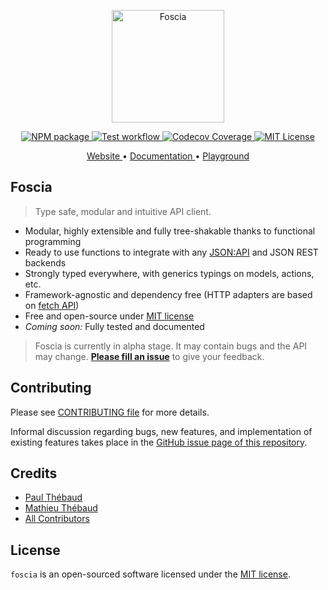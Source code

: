 <p align="center">
  <a href="https://paul-thebaud.github.io/foscia">
    <img width="180" src="https://paul-thebaud.github.io/foscia/img/icon.svg" alt="Foscia">
  </a>
</p>

<p align="center">
<a href="https://www.npmjs.com/package/foscia">
  <img src="https://img.shields.io/npm/v/foscia" alt="NPM package">
</a>
<a href="https://github.com/paul-thebaud/foscia/actions/workflows/tests.yml">
  <img src="https://github.com/paul-thebaud/foscia/actions/workflows/tests.yml/badge.svg" alt="Test workflow">
</a>
<a href="https://codecov.io/gh/paul-thebaud/foscia">
  <img src="https://codecov.io/gh/paul-thebaud/foscia/branch/main/graph/badge.svg?token=TODO" alt="Codecov Coverage">
</a>
<a href="https://github.com/paul-thebaud/foscia/blob/main/LICENSE">
  <img src="https://img.shields.io/npm/l/foscia" alt="MIT License">
</a>
</p>

<p align="center">
<a href="https://paul-thebaud.github.io/foscia">
  Website
</a>
•
<a href="https://paul-thebaud.github.io/foscia/docs/getting-started">
  Documentation
</a>
•
<a href="https://stackblitz.com/edit/foscia?file=playground.ts">
  Playground
</a>
</p>

## Foscia

> Type safe, modular and intuitive API client.

- Modular, highly extensible and fully tree-shakable thanks to functional
  programming
- Ready to use functions to integrate with any
  [JSON:API](https://jsonapi.org/) and JSON REST backends
- Strongly typed everywhere, with generics typings on models, actions, etc.
- Framework-agnostic and dependency free (HTTP adapters are based on
  [fetch API](https://developer.mozilla.org/en-US/docs/Web/API/Fetch_API))
- Free and open-source under
  [MIT license](https://opensource.org/licenses/MIT)
- _Coming soon:_ Fully tested and documented

> Foscia is currently in alpha stage. It may contain bugs and the API may change.
> [**Please fill an issue**](https://github.com/paul-thebaud/foscia/issues)
> to give your feedback.

## Contributing

Please see [CONTRIBUTING file](CONTRIBUTING.md) for more details.

Informal discussion regarding bugs, new features, and implementation of existing
features takes place in the
[GitHub issue page of this repository](https://github.com/paul-thebaud/foscia/issues).

## Credits

- [Paul Thébaud](https://github.com/paul-thebaud)
- [Mathieu Thébaud](https://github.com/mthebaud)
- [All Contributors](https://github.com/paul-thebaud/foscia/graphs/contributors)

## License

`foscia` is an open-sourced software licensed under the
[MIT license](https://opensource.org/licenses/MIT).
